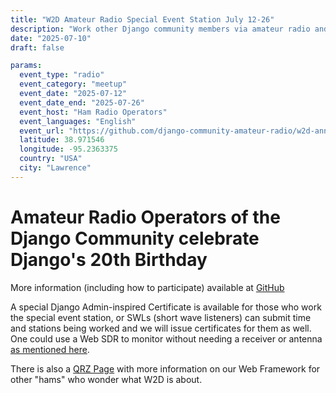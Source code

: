 ```yaml
---
title: "W2D Amateur Radio Special Event Station July 12-26"
description: "Work other Django community members via amateur radio and celebrate Django's 20th Birthday"
date: "2025-07-10"
draft: false

params:
  event_type: "radio"
  event_category: "meetup"
  event_date: "2025-07-12"
  event_date_end: "2025-07-26"
  event_host: "Ham Radio Operators"
  event_languages: "English"
  event_url: "https://github.com/django-community-amateur-radio/w2d-announcement/blob/main/README.md"
  latitude: 38.971546
  longitude: -95.2363375
  country: "USA"
  city: "Lawrence"
---
```


# Amateur Radio Operators of the Django Community celebrate Django's 20th Birthday

More information (including how to participate) available at [GitHub](https://github.com/django-community-amateur-radio/w2d-announcement/blob/main/README.md)

A special Django Admin-inspired Certificate is available for those who work the special event station, or SWLs (short wave listeners) can submit time and stations being worked and we will issue certificates for them as well. One could use a Web SDR to monitor without needing a receiver or antenna [as mentioned here](https://wsjtx.groups.io/g/main/topic/websdr_for_wsjtx/79502964).

There is also a [QRZ Page](https://www.qrz.com/db/W2D) with more information on our Web Framework for other "hams" who wonder what W2D is about.
